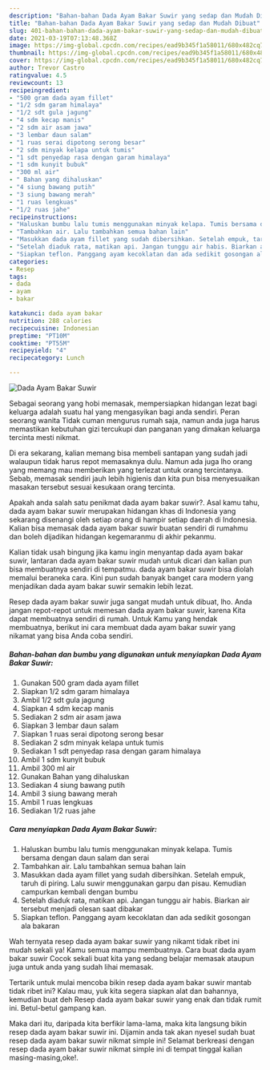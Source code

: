 ```yaml
---
description: "Bahan-bahan Dada Ayam Bakar Suwir yang sedap dan Mudah Dibuat"
title: "Bahan-bahan Dada Ayam Bakar Suwir yang sedap dan Mudah Dibuat"
slug: 401-bahan-bahan-dada-ayam-bakar-suwir-yang-sedap-dan-mudah-dibuat
date: 2021-03-19T07:13:48.368Z
image: https://img-global.cpcdn.com/recipes/ead9b345f1a58011/680x482cq70/dada-ayam-bakar-suwir-foto-resep-utama.jpg
thumbnail: https://img-global.cpcdn.com/recipes/ead9b345f1a58011/680x482cq70/dada-ayam-bakar-suwir-foto-resep-utama.jpg
cover: https://img-global.cpcdn.com/recipes/ead9b345f1a58011/680x482cq70/dada-ayam-bakar-suwir-foto-resep-utama.jpg
author: Trevor Castro
ratingvalue: 4.5
reviewcount: 13
recipeingredient:
- "500 gram dada ayam fillet"
- "1/2 sdm garam himalaya"
- "1/2 sdt gula jagung"
- "4 sdm kecap manis"
- "2 sdm air asam jawa"
- "3 lembar daun salam"
- "1 ruas serai dipotong serong besar"
- "2 sdm minyak kelapa untuk tumis"
- "1 sdt penyedap rasa dengan garam himalaya"
- "1 sdm kunyit bubuk"
- "300 ml air"
- " Bahan yang dihaluskan"
- "4 siung bawang putih"
- "3 siung bawang merah"
- "1 ruas lengkuas"
- "1/2 ruas jahe"
recipeinstructions:
- "Haluskan bumbu lalu tumis menggunakan minyak kelapa. Tumis bersama dengan daun salam dan serai"
- "Tambahkan air. Lalu tambahkan semua bahan lain"
- "Masukkan dada ayam fillet yang sudah dibersihkan. Setelah empuk, taruh di piring. Lalu suwir menggunakan garpu dan pisau. Kemudian campurkan kembali dengan bumbu"
- "Setelah diaduk rata, matikan api. Jangan tunggu air habis. Biarkan air tersebut menjadi olesan saat dibakar"
- "Siapkan teflon. Panggang ayam kecoklatan dan ada sedikit gosongan ala bakaran"
categories:
- Resep
tags:
- dada
- ayam
- bakar

katakunci: dada ayam bakar 
nutrition: 288 calories
recipecuisine: Indonesian
preptime: "PT10M"
cooktime: "PT55M"
recipeyield: "4"
recipecategory: Lunch

---
```



![Dada Ayam Bakar Suwir](https://img-global.cpcdn.com/recipes/ead9b345f1a58011/680x482cq70/dada-ayam-bakar-suwir-foto-resep-utama.jpg)

Sebagai seorang yang hobi memasak, mempersiapkan hidangan lezat bagi keluarga adalah suatu hal yang mengasyikan bagi anda sendiri. Peran seorang  wanita Tidak cuman mengurus rumah saja, namun anda juga harus memastikan kebutuhan gizi tercukupi dan panganan yang dimakan keluarga tercinta mesti nikmat.

Di era  sekarang, kalian memang bisa membeli santapan yang sudah jadi walaupun tidak harus repot memasaknya dulu. Namun ada juga lho orang yang memang mau memberikan yang terlezat untuk orang tercintanya. Sebab, memasak sendiri jauh lebih higienis dan kita pun bisa menyesuaikan masakan tersebut sesuai kesukaan orang tercinta. 



Apakah anda salah satu penikmat dada ayam bakar suwir?. Asal kamu tahu, dada ayam bakar suwir merupakan hidangan khas di Indonesia yang sekarang disenangi oleh setiap orang di hampir setiap daerah di Indonesia. Kalian bisa memasak dada ayam bakar suwir buatan sendiri di rumahmu dan boleh dijadikan hidangan kegemaranmu di akhir pekanmu.

Kalian tidak usah bingung jika kamu ingin menyantap dada ayam bakar suwir, lantaran dada ayam bakar suwir mudah untuk dicari dan kalian pun bisa membuatnya sendiri di tempatmu. dada ayam bakar suwir bisa diolah memalui beraneka cara. Kini pun sudah banyak banget cara modern yang menjadikan dada ayam bakar suwir semakin lebih lezat.

Resep dada ayam bakar suwir juga sangat mudah untuk dibuat, lho. Anda jangan repot-repot untuk memesan dada ayam bakar suwir, karena Kita dapat membuatnya sendiri di rumah. Untuk Kamu yang hendak membuatnya, berikut ini cara membuat dada ayam bakar suwir yang nikamat yang bisa Anda coba sendiri.

<!--inarticleads1-->

##### Bahan-bahan dan bumbu yang digunakan untuk menyiapkan Dada Ayam Bakar Suwir:

1. Gunakan 500 gram dada ayam fillet
1. Siapkan 1/2 sdm garam himalaya
1. Ambil 1/2 sdt gula jagung
1. Siapkan 4 sdm kecap manis
1. Sediakan 2 sdm air asam jawa
1. Siapkan 3 lembar daun salam
1. Siapkan 1 ruas serai dipotong serong besar
1. Sediakan 2 sdm minyak kelapa untuk tumis
1. Sediakan 1 sdt penyedap rasa dengan garam himalaya
1. Ambil 1 sdm kunyit bubuk
1. Ambil 300 ml air
1. Gunakan  Bahan yang dihaluskan
1. Sediakan 4 siung bawang putih
1. Ambil 3 siung bawang merah
1. Ambil 1 ruas lengkuas
1. Sediakan 1/2 ruas jahe




<!--inarticleads2-->

##### Cara menyiapkan Dada Ayam Bakar Suwir:

1. Haluskan bumbu lalu tumis menggunakan minyak kelapa. Tumis bersama dengan daun salam dan serai
1. Tambahkan air. Lalu tambahkan semua bahan lain
1. Masukkan dada ayam fillet yang sudah dibersihkan. Setelah empuk, taruh di piring. Lalu suwir menggunakan garpu dan pisau. Kemudian campurkan kembali dengan bumbu
1. Setelah diaduk rata, matikan api. Jangan tunggu air habis. Biarkan air tersebut menjadi olesan saat dibakar
1. Siapkan teflon. Panggang ayam kecoklatan dan ada sedikit gosongan ala bakaran




Wah ternyata resep dada ayam bakar suwir yang nikamt tidak ribet ini mudah sekali ya! Kamu semua mampu membuatnya. Cara buat dada ayam bakar suwir Cocok sekali buat kita yang sedang belajar memasak ataupun juga untuk anda yang sudah lihai memasak.

Tertarik untuk mulai mencoba bikin resep dada ayam bakar suwir mantab tidak ribet ini? Kalau mau, yuk kita segera siapkan alat dan bahannya, kemudian buat deh Resep dada ayam bakar suwir yang enak dan tidak rumit ini. Betul-betul gampang kan. 

Maka dari itu, daripada kita berfikir lama-lama, maka kita langsung bikin resep dada ayam bakar suwir ini. Dijamin anda tak akan nyesel sudah buat resep dada ayam bakar suwir nikmat simple ini! Selamat berkreasi dengan resep dada ayam bakar suwir nikmat simple ini di tempat tinggal kalian masing-masing,oke!.

